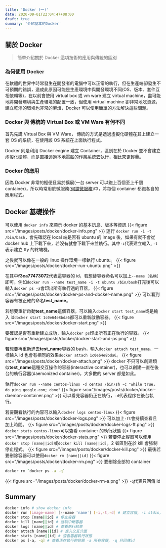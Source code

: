 ```yaml
---
title: 'Docker (一)'
date: 2020-09-01T22:04:47+08:00
draft: true
summary: '介紹基本的Docker'
---
```


## 關於 Docker

> 簡單介紹關於 Docker 這項技術的應用與傳統的區別

### 為何使用 Docker

在軟體的世界中時常發生在開發者的電腦中可以正常的執行，但在生產端卻發生不可預期的錯誤，造成此原因可能是生產環境中與開發環境不同(OS、版本、套件互相依賴等)，在以前會使用 virtual box 或 vm ware 建立 virtual machine，盡可能地將開發環境與生產環境的配置一致，但使用 virtual machine 卻非常地吃資源，建立乾淨的環境也非常的麻煩，Docker 可以使用簡單的方法解決這些問題。

### Docker 與 傳統的 Virtual Box 或 VM Ware 有何不同

首先先講 Virtual Box 與 VM Ware， 傳統的方式是透過虛擬化硬體在其上建立一套 OS 的系統，在使用該 OS 系統在上面執行程式。

Docker 則是利用 Docker engine 建立 Container，區別在於 Docker 並不會建立虛擬化硬體，而是直接透過本地電腦的作業系統去執行，相比來更輕量。

### Docker 的應用

因為 Docker 非常的輕便且易於擴展(一台 server 可以跑上百個至上千個 container)，所以時常用於微服務([何謂微服務](https://zh.wikipedia.org/wiki/%E5%BE%AE%E6%9C%8D%E5%8B%99))中，將每個 container 都跑各自的應用程式。

## Docker 基礎操作

可以使用 `docker info` 來顯示 docker 的基本訊息、版本等資訊
{{< figure src="/images/posts/docker/docker-info.png" >}}
運行 `docker run -i -t /bin/bash`，會先確認在 local 端是否有 ubuntu 的 image 後，如果有就不會從 docker hub 上下載下來，若沒有就會下載下來並執行。其中`-i`代表建立輸入, `-t`表示建立 tty 的終端機。

之後就可以像在一般的 linux 操作環境一樣執行 ubuntu。
{{< figure src="/images/posts/docker/docker-run-ubuntu.png" >}}

在其中**f3ca77473072**代表這容器的 id，若想替容器命名可以加上`--name [名稱]`即可，例如`docker run --name test_name -i -t ubuntu /bin/bash`打完後可以輸入`docker ps -a`會印出所有執行過的容器。
{{< figure src="/images/posts/docker/docker-ps-and-docker-name.png" >}}
可以看到容器有被正確的命名**test_name**。

若想要重新啟動**test_name**這個容器，可以輸入`docker start test_name`或是輸入 id`docker start 1c0e64e8bda6`都可以重新啟動容器。
{{< figure src="/images/posts/docker/docker-start.png" >}}

要確認是否有重新建立成功，輸入`docker ps`印出所有正在執行的容器。
{{< figure src="/images/posts/docker/docker-start-and-ps.png" >}}

若想要再重新進去**test_name**容器的 bash，輸入`docker attach test_name`，一樣輸入 id 也會有相同的效果`docker attach 1c0e64e8bda6`。
{{< figure src="/images/posts/docker/docker-attach.png" >}}
docker 不只可以創建類似**test_name**這種交互操作的容器(interactive container)，也可以創建一直在後台的執行容器(daemonized container)，大多數的 server 都是如此。

執行`docker run --name centos-linux -d centos /bin/sh -c "while true; do ping google.com; done"`
{{< figure src="/images/posts/docker/docker-daemon-container.png" >}}
可以看見容器仍正在執行，`-d`代表程序在後台執行。

若要觀看執行的內容可以輸入`docker logs centos-linux`
{{< figure src="/images/posts/docker/docker-logs.png" >}}
可以加上`-ft`會持續查看且加上時間。
{{< figure src="/images/posts/docker/docker-logs-ft.png" >}}
`docker stats centos-linux`可以查看 container 的執行狀態
{{< figure src="/images/posts/docker/docker-stats.png" >}}
若要停止容器可以使用`docker stop [name||id]`或`docker kill [name||id]`，2 者區別在於 kill 會強制停止程式。
{{< figure src="/images/posts/docker/docker-kill.png" >}}
最後若要刪除容器可以使用`docker rm [name||id]`
{{< figure src="/images/posts/docker/docker-rm.png" >}}
要刪除全部的 container

```bash
docker rm `docker ps -a -q`
```

{{< figure src="/images/posts/docker/docker-rm-a.png" >}}
`-q`代表只回傳 id

## Summary

```bash
docker info # show docker info
docker run [image-name] [--name 'name'] [-i,-t,-d] # 建立容器, -i stdin, -t tty, -d daemon, --name alias
docker stop [name||id] # 停止容器
docker kill [name||id] # 強制中斷容器
docker logs [name||id] # 查看執行結果
docker attach [name||id] # 進入交互介面
docker stats [name||id] # 查看容器執行狀態
docker ps [-a, -q] # 查看正在執行的容器 -a 所有容器, -q 只回傳id
```
